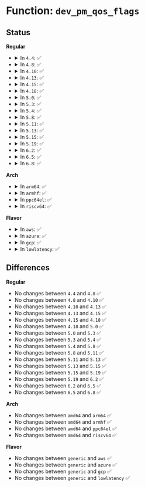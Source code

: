 # Function: <code>dev_pm_qos_flags</code>

## Status
<b>Regular</b>
<ul>
<li>
<details>
<summary>In <code>4.4</code>: ✅</summary>

```c
enum pm_qos_flags_status dev_pm_qos_flags(struct device *dev, s32 mask);
```

**Collision:** Unique Global

**Inline:** No

**Transformation:** False

**Instances:**

```
In drivers/base/power/qos.c (ffffffff81554af0)
Location: drivers/base/power/qos.c:88
Inline: False
Direct callers:
  - drivers/pci/pci-acpi.c:acpi_pci_set_power_state
  - drivers/acpi/device_pm.c:acpi_dev_pm_get_state
  - drivers/acpi/device_pm.c:acpi_pm_device_sleep_state
  - drivers/acpi/device_pm.c:acpi_dev_runtime_suspend
  - drivers/usb/core/port.c:usb_port_runtime_suspend
```
**Symbols:**

```
ffffffff81554af0-ffffffff81554b60: dev_pm_qos_flags (STB_GLOBAL)
```
</details>
</li>
<li>
<details>
<summary>In <code>4.8</code>: ✅</summary>

```c
enum pm_qos_flags_status dev_pm_qos_flags(struct device *dev, s32 mask);
```

**Collision:** Unique Global

**Inline:** No

**Transformation:** False

**Instances:**

```
In drivers/base/power/qos.c (ffffffff815a6b50)
Location: drivers/base/power/qos.c:88
Inline: False
Direct callers:
  - drivers/pci/pci-acpi.c:acpi_pci_set_power_state
  - drivers/acpi/device_pm.c:acpi_dev_runtime_suspend
  - drivers/acpi/device_pm.c:acpi_pm_device_sleep_state
  - drivers/acpi/device_pm.c:acpi_dev_pm_get_state
  - drivers/usb/core/port.c:usb_port_runtime_suspend
```
**Symbols:**

```
ffffffff815a6b50-ffffffff815a6bc3: dev_pm_qos_flags (STB_GLOBAL)
```
</details>
</li>
<li>
<details>
<summary>In <code>4.10</code>: ✅</summary>

```c
enum pm_qos_flags_status dev_pm_qos_flags(struct device *dev, s32 mask);
```

**Collision:** Unique Global

**Inline:** No

**Transformation:** False

**Instances:**

```
In drivers/base/power/qos.c (ffffffff815d5310)
Location: drivers/base/power/qos.c:88
Inline: False
Direct callers:
  - drivers/pci/pci-acpi.c:acpi_pci_set_power_state
  - drivers/acpi/device_pm.c:acpi_dev_runtime_suspend
  - drivers/acpi/device_pm.c:acpi_pm_device_sleep_state
  - drivers/acpi/device_pm.c:acpi_dev_pm_get_state
  - drivers/usb/core/port.c:usb_port_runtime_suspend
```
**Symbols:**

```
ffffffff815d5310-ffffffff815d5383: dev_pm_qos_flags (STB_GLOBAL)
```
</details>
</li>
<li>
<details>
<summary>In <code>4.13</code>: ✅</summary>

```c
enum pm_qos_flags_status dev_pm_qos_flags(struct device *dev, s32 mask);
```

**Collision:** Unique Global

**Inline:** No

**Transformation:** False

**Instances:**

```
In drivers/base/power/qos.c (ffffffff815e9dc0)
Location: drivers/base/power/qos.c:83
Inline: False
Direct callers:
  - drivers/pci/pci-acpi.c:acpi_pci_set_power_state
  - drivers/acpi/device_pm.c:acpi_dev_runtime_suspend
  - drivers/acpi/device_pm.c:acpi_pm_device_sleep_state
  - drivers/acpi/device_pm.c:acpi_dev_pm_get_state
  - drivers/usb/core/port.c:usb_port_runtime_suspend
```
**Symbols:**

```
ffffffff815e9dc0-ffffffff815e9e33: dev_pm_qos_flags (STB_GLOBAL)
```
</details>
</li>
<li>
<details>
<summary>In <code>4.15</code>: ✅</summary>

```c
enum pm_qos_flags_status dev_pm_qos_flags(struct device *dev, s32 mask);
```

**Collision:** Unique Global

**Inline:** No

**Transformation:** False

**Instances:**

```
In drivers/base/power/qos.c (ffffffff81651160)
Location: drivers/base/power/qos.c:83
Inline: False
Direct callers:
  - drivers/pci/pci-acpi.c:acpi_pci_set_power_state
  - drivers/acpi/device_pm.c:acpi_pm_device_sleep_state
  - drivers/usb/core/port.c:usb_port_runtime_suspend
```
**Symbols:**

```
ffffffff81651160-ffffffff816511d3: dev_pm_qos_flags (STB_GLOBAL)
```
</details>
</li>
<li>
<details>
<summary>In <code>4.18</code>: ✅</summary>

```c
enum pm_qos_flags_status dev_pm_qos_flags(struct device *dev, s32 mask);
```

**Collision:** Unique Global

**Inline:** No

**Transformation:** False

**Instances:**

```
In drivers/base/power/qos.c (ffffffff8168ca20)
Location: drivers/base/power/qos.c:83
Inline: False
Direct callers:
  - drivers/pci/pci-acpi.c:acpi_pci_set_power_state
  - drivers/acpi/device_pm.c:acpi_pm_device_sleep_state
  - drivers/usb/core/port.c:usb_port_runtime_suspend
```
**Symbols:**

```
ffffffff8168ca20-ffffffff8168ca93: dev_pm_qos_flags (STB_GLOBAL)
```
</details>
</li>
<li>
<details>
<summary>In <code>5.0</code>: ✅</summary>

```c
enum pm_qos_flags_status dev_pm_qos_flags(struct device *dev, s32 mask);
```

**Collision:** Unique Global

**Inline:** No

**Transformation:** False

**Instances:**

```
In drivers/base/power/qos.c (ffffffff816acc70)
Location: drivers/base/power/qos.c:83
Inline: False
Direct callers:
  - drivers/pci/pci-acpi.c:acpi_pci_set_power_state
  - drivers/acpi/device_pm.c:acpi_pm_device_sleep_state
  - drivers/usb/core/port.c:usb_port_runtime_suspend
```
**Symbols:**

```
ffffffff816acc70-ffffffff816acce2: dev_pm_qos_flags (STB_GLOBAL)
```
</details>
</li>
<li>
<details>
<summary>In <code>5.3</code>: ✅</summary>

```c
enum pm_qos_flags_status dev_pm_qos_flags(struct device *dev, s32 mask);
```

**Collision:** Unique Global

**Inline:** No

**Transformation:** False

**Instances:**

```
In drivers/base/power/qos.c (ffffffff816e6730)
Location: drivers/base/power/qos.c:79
Inline: False
Direct callers:
  - drivers/pci/pci-acpi.c:acpi_pci_set_power_state
  - drivers/acpi/device_pm.c:acpi_pm_device_sleep_state
  - drivers/usb/core/port.c:usb_port_runtime_suspend
```
**Symbols:**

```
ffffffff816e6730-ffffffff816e67b3: dev_pm_qos_flags (STB_GLOBAL)
```
</details>
</li>
<li>
<details>
<summary>In <code>5.4</code>: ✅</summary>

```c
enum pm_qos_flags_status dev_pm_qos_flags(struct device *dev, s32 mask);
```

**Collision:** Unique Global

**Inline:** No

**Transformation:** False

**Instances:**

```
In drivers/base/power/qos.c (ffffffff8170ab00)
Location: drivers/base/power/qos.c:79
Inline: False
Direct callers:
  - drivers/pci/pci-acpi.c:acpi_pci_set_power_state
  - drivers/acpi/device_pm.c:acpi_pm_device_sleep_state
  - drivers/usb/core/port.c:usb_port_runtime_suspend
```
**Symbols:**

```
ffffffff8170ab00-ffffffff8170ab7a: dev_pm_qos_flags (STB_GLOBAL)
```
</details>
</li>
<li>
<details>
<summary>In <code>5.8</code>: ✅</summary>

```c
enum pm_qos_flags_status dev_pm_qos_flags(struct device *dev, s32 mask);
```

**Collision:** Unique Global

**Inline:** No

**Transformation:** False

**Instances:**

```
In drivers/base/power/qos.c (ffffffff817c68e0)
Location: drivers/base/power/qos.c:79
Inline: False
Direct callers:
  - drivers/pci/pci-acpi.c:acpi_pci_set_power_state
  - drivers/acpi/device_pm.c:acpi_pm_device_sleep_state
  - drivers/usb/core/port.c:usb_port_runtime_suspend
```
**Symbols:**

```
ffffffff817c68e0-ffffffff817c6962: dev_pm_qos_flags (STB_GLOBAL)
```
</details>
</li>
<li>
<details>
<summary>In <code>5.11</code>: ✅</summary>

```c
enum pm_qos_flags_status dev_pm_qos_flags(struct device *dev, s32 mask);
```

**Collision:** Unique Global

**Inline:** No

**Transformation:** False

**Instances:**

```
In drivers/base/power/qos.c (ffffffff817db360)
Location: drivers/base/power/qos.c:79
Inline: False
Direct callers:
  - drivers/pci/pci-acpi.c:acpi_pci_set_power_state
  - drivers/acpi/device_pm.c:acpi_pm_device_sleep_state
  - drivers/usb/core/port.c:usb_port_runtime_suspend
```
**Symbols:**

```
ffffffff817db360-ffffffff817db3e2: dev_pm_qos_flags (STB_GLOBAL)
```
</details>
</li>
<li>
<details>
<summary>In <code>5.13</code>: ✅</summary>

```c
enum pm_qos_flags_status dev_pm_qos_flags(struct device *dev, s32 mask);
```

**Collision:** Unique Global

**Inline:** No

**Transformation:** False

**Instances:**

```
In drivers/base/power/qos.c (ffffffff817befd0)
Location: drivers/base/power/qos.c:79
Inline: False
Direct callers:
  - drivers/pci/pci-acpi.c:acpi_pci_set_power_state
  - drivers/acpi/device_pm.c:acpi_pm_device_sleep_state
  - drivers/usb/core/port.c:usb_port_runtime_suspend
```
**Symbols:**

```
ffffffff817befd0-ffffffff817bf053: dev_pm_qos_flags (STB_GLOBAL)
```
</details>
</li>
<li>
<details>
<summary>In <code>5.15</code>: ✅</summary>

```c
enum pm_qos_flags_status dev_pm_qos_flags(struct device *dev, s32 mask);
```

**Collision:** Unique Global

**Inline:** No

**Transformation:** False

**Instances:**

```
In drivers/base/power/qos.c (ffffffff81849340)
Location: drivers/base/power/qos.c:79
Inline: False
Direct callers:
  - drivers/pci/pci-acpi.c:acpi_pci_set_power_state
  - drivers/acpi/device_pm.c:acpi_pm_device_sleep_state
  - drivers/usb/core/port.c:usb_port_runtime_suspend
```
**Symbols:**

```
ffffffff81849340-ffffffff818493c3: dev_pm_qos_flags (STB_GLOBAL)
```
</details>
</li>
<li>
<details>
<summary>In <code>5.19</code>: ✅</summary>

```c
enum pm_qos_flags_status dev_pm_qos_flags(struct device *dev, s32 mask);
```

**Collision:** Unique Global

**Inline:** No

**Transformation:** False

**Instances:**

```
In drivers/base/power/qos.c (ffffffff8198e8d0)
Location: drivers/base/power/qos.c:79
Inline: False
Direct callers:
  - drivers/pci/pci-acpi.c:acpi_pci_set_power_state
  - drivers/acpi/device_pm.c:acpi_pm_device_sleep_state
  - drivers/usb/core/port.c:usb_port_runtime_suspend
```
**Symbols:**

```
ffffffff8198e8d0-ffffffff8198e959: dev_pm_qos_flags (STB_GLOBAL)
```
</details>
</li>
<li>
<details>
<summary>In <code>6.2</code>: ✅</summary>

```c
enum pm_qos_flags_status dev_pm_qos_flags(struct device *dev, s32 mask);
```

**Collision:** Unique Global

**Inline:** No

**Transformation:** False

**Instances:**

```
In drivers/base/power/qos.c (ffffffff81afe900)
Location: drivers/base/power/qos.c:79
Inline: False
Direct callers:
  - drivers/pci/pci-acpi.c:acpi_pci_set_power_state
  - drivers/acpi/device_pm.c:acpi_pm_device_sleep_state
  - drivers/usb/core/port.c:usb_port_runtime_suspend
```
**Symbols:**

```
ffffffff81afe900-ffffffff81afe989: dev_pm_qos_flags (STB_GLOBAL)
```
</details>
</li>
<li>
<details>
<summary>In <code>6.5</code>: ✅</summary>

```c
enum pm_qos_flags_status dev_pm_qos_flags(struct device *dev, s32 mask);
```

**Collision:** Unique Global

**Inline:** No

**Transformation:** False

**Instances:**

```
In drivers/base/power/qos.c (ffffffff81b4ccc0)
Location: drivers/base/power/qos.c:79
Inline: False
Direct callers:
  - drivers/pci/pci-acpi.c:acpi_pci_set_power_state
  - drivers/acpi/device_pm.c:acpi_pm_device_sleep_state
  - drivers/usb/core/port.c:usb_port_runtime_suspend
```
**Symbols:**

```
ffffffff81b4ccc0-ffffffff81b4cd49: dev_pm_qos_flags (STB_GLOBAL)
```
</details>
</li>
<li>
<details>
<summary>In <code>6.8</code>: ✅</summary>

```c
enum pm_qos_flags_status dev_pm_qos_flags(struct device *dev, s32 mask);
```

**Collision:** Unique Global

**Inline:** No

**Transformation:** False

**Instances:**

```
In drivers/base/power/qos.c (ffffffff81ba51c0)
Location: drivers/base/power/qos.c:79
Inline: False
Direct callers:
  - drivers/pci/pci-acpi.c:acpi_pci_set_power_state
  - drivers/acpi/device_pm.c:acpi_pm_device_sleep_state
  - drivers/usb/core/port.c:usb_port_runtime_suspend
```
**Symbols:**

```
ffffffff81ba51c0-ffffffff81ba5249: dev_pm_qos_flags (STB_GLOBAL)
```
</details>
</li>
</ul>
<b>Arch</b>
<ul>
<li>
<details>
<summary>In <code>arm64</code>: ✅</summary>

```c
enum pm_qos_flags_status dev_pm_qos_flags(struct device *dev, s32 mask);
```

**Collision:** Unique Global

**Inline:** No

**Transformation:** False

**Instances:**

```
In drivers/base/power/qos.c (ffff8000108fa5d0)
Location: drivers/base/power/qos.c:79
Inline: False
Direct callers:
  - drivers/pci/pci-acpi.c:acpi_pci_set_power_state
  - drivers/acpi/device_pm.c:acpi_pm_device_sleep_state
  - drivers/usb/core/port.c:usb_port_runtime_suspend
```
**Symbols:**

```
ffff8000108fa5d0-ffff8000108fa6bc: dev_pm_qos_flags (STB_GLOBAL)
```
</details>
</li>
<li>
<details>
<summary>In <code>armhf</code>: ✅</summary>

```c
enum pm_qos_flags_status dev_pm_qos_flags(struct device *dev, s32 mask);
```

**Collision:** Unique Global

**Inline:** No

**Transformation:** False

**Instances:**

```
In drivers/base/power/qos.c (c09e4c58)
Location: drivers/base/power/qos.c:79
Inline: False
Direct callers:
  - drivers/usb/core/port.c:usb_port_runtime_suspend
```
**Symbols:**

```
c09e4c58-c09e4cd8: dev_pm_qos_flags (STB_GLOBAL)
```
</details>
</li>
<li>
<details>
<summary>In <code>ppc64el</code>: ✅</summary>

```c
enum pm_qos_flags_status dev_pm_qos_flags(struct device *dev, s32 mask);
```

**Collision:** Unique Global

**Inline:** No

**Transformation:** False

**Instances:**

```
In drivers/base/power/qos.c (c0000000009956c0)
Location: drivers/base/power/qos.c:79
Inline: False
Direct callers:
  - drivers/usb/core/port.c:usb_port_runtime_suspend
```
**Symbols:**

```
c0000000009956c0-c0000000009957b0: dev_pm_qos_flags (STB_GLOBAL)
```
</details>
</li>
<li>
<details>
<summary>In <code>riscv64</code>: ✅</summary>

```c
enum pm_qos_flags_status dev_pm_qos_flags(struct device *dev, s32 mask);
```

**Collision:** Unique Global

**Inline:** No

**Transformation:** False

**Instances:**

```
In drivers/base/power/qos.c (ffffffe000588ed6)
Location: drivers/base/power/qos.c:79
Inline: False
Direct callers:
  - drivers/usb/core/port.c:usb_port_runtime_suspend
```
**Symbols:**

```
ffffffe000588ed6-ffffffe000588f4c: dev_pm_qos_flags (STB_GLOBAL)
```
</details>
</li>
</ul>
<b>Flavor</b>
<ul>
<li>
<details>
<summary>In <code>aws</code>: ✅</summary>

```c
enum pm_qos_flags_status dev_pm_qos_flags(struct device *dev, s32 mask);
```

**Collision:** Unique Global

**Inline:** No

**Transformation:** False

**Instances:**

```
In drivers/base/power/qos.c (ffffffff816d0250)
Location: drivers/base/power/qos.c:79
Inline: False
Direct callers:
  - drivers/pci/pci-acpi.c:acpi_pci_set_power_state
  - drivers/acpi/device_pm.c:acpi_pm_device_sleep_state
  - drivers/usb/core/port.c:usb_port_runtime_suspend
```
**Symbols:**

```
ffffffff816d0250-ffffffff816d02ca: dev_pm_qos_flags (STB_GLOBAL)
```
</details>
</li>
<li>
<details>
<summary>In <code>azure</code>: ✅</summary>

```c
enum pm_qos_flags_status dev_pm_qos_flags(struct device *dev, s32 mask);
```

**Collision:** Unique Global

**Inline:** No

**Transformation:** False

**Instances:**

```
In drivers/base/power/qos.c (ffffffff816ab570)
Location: drivers/base/power/qos.c:79
Inline: False
Direct callers:
  - drivers/pci/pci-acpi.c:acpi_pci_set_power_state
  - drivers/acpi/device_pm.c:acpi_pm_device_sleep_state
  - drivers/usb/core/port.c:usb_port_runtime_suspend
```
**Symbols:**

```
ffffffff816ab570-ffffffff816ab5ea: dev_pm_qos_flags (STB_GLOBAL)
```
</details>
</li>
<li>
<details>
<summary>In <code>gcp</code>: ✅</summary>

```c
enum pm_qos_flags_status dev_pm_qos_flags(struct device *dev, s32 mask);
```

**Collision:** Unique Global

**Inline:** No

**Transformation:** False

**Instances:**

```
In drivers/base/power/qos.c (ffffffff816fe7c0)
Location: drivers/base/power/qos.c:79
Inline: False
Direct callers:
  - drivers/pci/pci-acpi.c:acpi_pci_set_power_state
  - drivers/acpi/device_pm.c:acpi_pm_device_sleep_state
  - drivers/usb/core/port.c:usb_port_runtime_suspend
```
**Symbols:**

```
ffffffff816fe7c0-ffffffff816fe83a: dev_pm_qos_flags (STB_GLOBAL)
```
</details>
</li>
<li>
<details>
<summary>In <code>lowlatency</code>: ✅</summary>

```c
enum pm_qos_flags_status dev_pm_qos_flags(struct device *dev, s32 mask);
```

**Collision:** Unique Global

**Inline:** No

**Transformation:** False

**Instances:**

```
In drivers/base/power/qos.c (ffffffff81719000)
Location: drivers/base/power/qos.c:79
Inline: False
Direct callers:
  - drivers/pci/pci-acpi.c:acpi_pci_set_power_state
  - drivers/acpi/device_pm.c:acpi_pm_device_sleep_state
  - drivers/usb/core/port.c:usb_port_runtime_suspend
```
**Symbols:**

```
ffffffff81719000-ffffffff8171907a: dev_pm_qos_flags (STB_GLOBAL)
```
</details>
</li>
</ul>

## Differences
<b>Regular</b>
<ul>
<li>
No changes between <code>4.4</code> and <code>4.8</code> ✅
</li>
<li>
No changes between <code>4.8</code> and <code>4.10</code> ✅
</li>
<li>
No changes between <code>4.10</code> and <code>4.13</code> ✅
</li>
<li>
No changes between <code>4.13</code> and <code>4.15</code> ✅
</li>
<li>
No changes between <code>4.15</code> and <code>4.18</code> ✅
</li>
<li>
No changes between <code>4.18</code> and <code>5.0</code> ✅
</li>
<li>
No changes between <code>5.0</code> and <code>5.3</code> ✅
</li>
<li>
No changes between <code>5.3</code> and <code>5.4</code> ✅
</li>
<li>
No changes between <code>5.4</code> and <code>5.8</code> ✅
</li>
<li>
No changes between <code>5.8</code> and <code>5.11</code> ✅
</li>
<li>
No changes between <code>5.11</code> and <code>5.13</code> ✅
</li>
<li>
No changes between <code>5.13</code> and <code>5.15</code> ✅
</li>
<li>
No changes between <code>5.15</code> and <code>5.19</code> ✅
</li>
<li>
No changes between <code>5.19</code> and <code>6.2</code> ✅
</li>
<li>
No changes between <code>6.2</code> and <code>6.5</code> ✅
</li>
<li>
No changes between <code>6.5</code> and <code>6.8</code> ✅
</li>
</ul>
<b>Arch</b>
<ul>
<li>
No changes between <code>amd64</code> and <code>arm64</code> ✅
</li>
<li>
No changes between <code>amd64</code> and <code>armhf</code> ✅
</li>
<li>
No changes between <code>amd64</code> and <code>ppc64el</code> ✅
</li>
<li>
No changes between <code>amd64</code> and <code>riscv64</code> ✅
</li>
</ul>
<b>Flavor</b>
<ul>
<li>
No changes between <code>generic</code> and <code>aws</code> ✅
</li>
<li>
No changes between <code>generic</code> and <code>azure</code> ✅
</li>
<li>
No changes between <code>generic</code> and <code>gcp</code> ✅
</li>
<li>
No changes between <code>generic</code> and <code>lowlatency</code> ✅
</li>
</ul>
